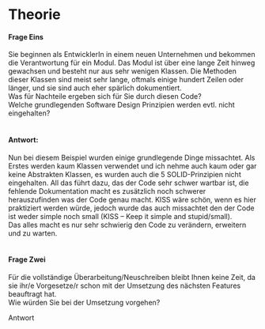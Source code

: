 # Theorie

#### Frage Eins
Sie beginnen als EntwicklerIn in einem neuen Unternehmen und bekommen die
Verantwortung für ein Modul. Das Modul ist über eine lange Zeit hinweg gewachsen und
besteht nur aus sehr wenigen Klassen. Die Methoden dieser Klassen sind meist sehr lange,
oftmals einige hundert Zeilen oder länger, und sie sind auch eher spärlich dokumentiert. <br>
Was für Nachteile ergeben sich für Sie durch diesen Code? <br>
Welche grundlegenden Software
Design Prinzipien werden evtl. nicht eingehalten? <br><br>

#### Antwort:   
Nun bei diesem Beispiel wurden einige grundlegende Dinge missachtet.
Als Erstes werden kaum Klassen verwendet und ich nehme auch kaum oder gar keine Abstrakten Klassen,
es wurden auch die 5 SOLID-Prinzipien nicht eingehalten. All das führt dazu, das der Code sehr schwer
wartbar ist, die fehlende Dokumentation macht es zusätzlich noch schwerer herauszufinden was der Code genau
macht. KISS wäre schön, wenn es hier praktiziert werden würde, jedoch wurde das auch missachtet den der Code ist
weder simple noch small (KISS – Keep it simple and stupid/small). <br>
Das alles macht es nur sehr schwierig den Code zu verändern, erweitern und zu warten.
<br><br>


#### Frage Zwei
Für die vollständige Überarbeitung/Neuschreiben bleibt Ihnen keine Zeit, da sie ihr/e
Vorgesetze/r schon mit der Umsetzung des nächsten Features beauftragt hat. <br>
Wie würden Sie bei der Umsetzung vorgehen?

Antwort